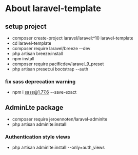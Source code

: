 # About laravel-template

## setup project
 - composer create-project laravel/laravel:^10 laravel-template
 - cd laravel-template
 - composer require laravel/breeze --dev
 - php artisan breeze:install
 - npm install
 - composer require pacificdev/laravel_9_preset
 - php artisan preset:ui bootstrap --auth

### fix sass deprecation warning
 - npm i sass@1.77.6 --save-exact

## AdminLte package
 - composer require jeroennoten/laravel-adminlte
 - php artisan adminlte:install

### Authentication style views
 - php artisan adminlte:install --only=auth_views
